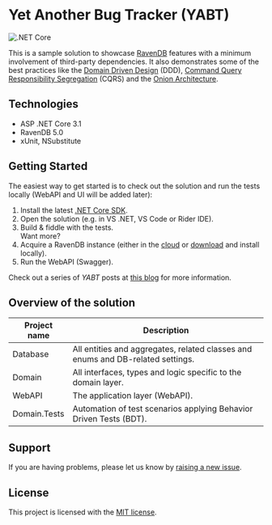 # Yet Another Bug Tracker (YABT)
![.NET Core](https://github.com/ravendb/samples-yabt/workflows/.NET%20Core/badge.svg?branch=master)
<br/>

This is a sample solution to showcase [RavenDB](https://ravendb.net) features with a minimum involvement of third-party dependencies. It also demonstrates some of the best practices like the [Domain Driven Design](https://en.wikipedia.org/wiki/Domain-driven_design) (DDD), [Command Query Responsibility Segregation](https://martinfowler.com/bliki/CQRS.html) (CQRS) and the [Onion Architecture](https://jeffreypalermo.com/2008/07/the-onion-architecture-part-1/).

## Technologies
* ASP .NET Core 3.1
* RavenDB 5.0
* xUnit, NSubstitute

## Getting Started

The easiest way to get started is to check out the solution and run the tests locally (WebAPI and UI will be added later):

1. Install the latest [.NET Core SDK](https://dotnet.microsoft.com/download).
2. Open the solution (e.g. in VS .NET, VS Code or Rider IDE).
3. Build & fiddle with the tests.<br>Want more?
4. Acquire a RavenDB instance (either in the [cloud](https://cloud.ravendb.net/) or [download](https://ravendb.net/download) and install locally).
5. Run the WebAPI (Swagger).

Check out a series of _YABT_ posts at [this blog](https://alex-klaus.com/tags/yabt/) for more information.

## Overview of the solution

|Project name|Description|
| ---------- | ----------|
|Database|All entities and aggregates, related classes and enums and DB-related settings.|
|Domain|All interfaces, types and logic specific to the domain layer.|
|WebAPI|The application layer (WebAPI).|
|Domain.Tests|Automation of test scenarios applying Behavior Driven Tests (BDT).|

## Support

If you are having problems, please let us know by [raising a new issue](https://github.com/ravendb/samples-yabt/issues/new).

## License

This project is licensed with the [MIT license](LICENSE).
